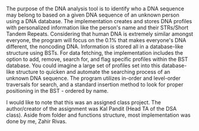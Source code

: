 The purpose of the DNA analysis tool is to identify who a DNA sequence may belong to based on a given DNA sequence of an unknown person using a DNA database. The implementation creates and stores DNA profiles with personalized information like the person's name and their STRs/Short Tandem Repeats. Considering that human DNA is extremely similar amongst everyone, the program will focus on the 0.1% that makes everyone's DNA different, the noncoding DNA. Information is stored all in a database-like structure using BSTs. For data fetching, the implementation includes the option to add, remove, search for, and flag specific profiles within the BST database. You could imagine a large set of profiles set into this database-like structure to quicken and automate the searching process of an unknown DNA sequence. The program utilizes in-order and level-order traversals for search, and a standard insertion method to look for proper positioning in the BST - ordered by name.

I would like to note that this was an assigned class project. The author/creator of the assignment was Kal Pandit (Head TA of the DSA class). Aside from folder and functions structure, most implementation was done by me, Zahir Rivas.
